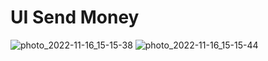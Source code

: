 # UI Send Money

![photo_2022-11-16_15-15-38](https://user-images.githubusercontent.com/34966088/202204470-f9b5026f-3ce6-405d-bab7-fd7e9e0a2eee.jpg)
![photo_2022-11-16_15-15-44](https://user-images.githubusercontent.com/34966088/202204488-26179596-073a-420e-a61a-158f987ae12b.jpg)
